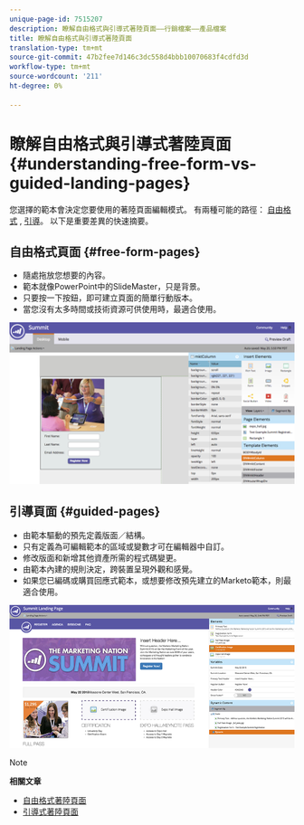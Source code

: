 ```yaml
---
unique-page-id: 7515207
description: 瞭解自由格式與引導式著陸頁面——行銷檔案——產品檔案
title: 瞭解自由格式與引導式著陸頁面
translation-type: tm+mt
source-git-commit: 47b2fee7d146c3dc558d4bbb10070683f4cdfd3d
workflow-type: tm+mt
source-wordcount: '211'
ht-degree: 0%

---
```



# 瞭解自由格式與引導式著陸頁面 {#understanding-free-form-vs-guided-landing-pages}

您選擇的範本會決定您要使用的著陸頁面編輯模式。 有兩種可能的路徑： [自由格式](http://docs.marketo.com/display/docs/free-form+landing+pages) , [引導](http://docs.marketo.com/display/docs/guided+landing+pages)。 以下是重要差異的快速摘要。

## 自由格式頁面 {#free-form-pages}

* 隨處拖放您想要的內容。
* 範本就像PowerPoint中的SlideMaster，只是背景。
* 只要按一下按鈕，即可建立頁面的簡單行動版本。
* 當您沒有太多時間或技術資源可供使用時，最適合使用。

![](assets/image2015-5-20-17-3a50-3a53.png)

## 引導頁面 {#guided-pages}

* 由範本驅動的預先定義版面／結構。
* 只有定義為可編輯範本的區域或變數才可在編輯器中自訂。
* 修改版面和新增其他資產所需的程式碼變更。
* 由範本內建的規則決定，跨裝置呈現外觀和感覺。
* 如果您已編碼或購買回應式範本，或想要修改預先建立的Marketo範本，則最適合使用。

![](assets/two-1.png)

>[!NOTE]
>
>**相關文章**
>
>* [自由格式著陸頁面](http://docs.marketo.com/display/public/DOCS/Free-Form+Landing+Pages)
>* [引導式著陸頁面](http://docs.marketo.com/display/DOCS/Guided+Landing+Pages)

>



